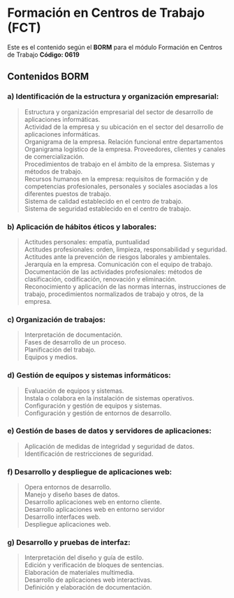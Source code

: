 # Formación en Centros de Trabajo (FCT) #

Este es el contenido según el __BORM__ para el módulo Formación en Centros de Trabajo __Código: 0619__

## Contenidos BORM ##

### a) Identificación de la estructura y organización empresarial: 
>Estructura y organización empresarial del sector de desarrollo de aplicaciones informáticas.<br>
Actividad de la empresa y su ubicación en el sector del desarrollo de aplicaciones informáticas.<br>
Organigrama de la empresa. Relación funcional entre departamentos<br>
Organigrama logístico de la empresa. Proveedores, clientes y canales de comercialización.<br>
Procedimientos de trabajo en el ámbito de la empresa. Sistemas y métodos de trabajo.<br>
Recursos humanos en la empresa: requisitos de formación y de competencias profesionales, personales y sociales asociadas a los diferentes puestos de trabajo.<br>
Sistema de calidad establecido en el centro de trabajo.<br>
Sistema de seguridad establecido en el centro de trabajo.<br>

### b) Aplicación de hábitos éticos y laborales:
>Actitudes personales: empatía, puntualidad<br>
Actitudes profesionales: orden, limpieza, responsabilidad y seguridad.<br>
Actitudes ante la prevención de riesgos laborales y ambientales.<br>
Jerarquía en la empresa. Comunicación con el equipo de trabajo.<br>
Documentación de las actividades profesionales: métodos de clasificación, codificación, renovación y eliminación.<br>
Reconocimiento y aplicación de las normas internas, instrucciones de trabajo, procedimientos normalizados de trabajo y otros, de la empresa.<br>

### c) Organización de trabajos:
>Interpretación de documentación.<br>
Fases de desarrollo de un proceso.<br>
Planificación del trabajo.<br>
Equipos y medios.<br>

### d) Gestión de equipos y sistemas informáticos:
>Evaluación de equipos y sistemas.<br>
Instala o colabora en la instalación de sistemas operativos.<br>
Configuración y gestión de equipos y sistemas.<br>
Configuración y gestión de entornos de desarrollo.<br>

### e) Gestión de bases de datos y servidores de aplicaciones:
>Aplicación de medidas de integridad y seguridad de datos.<br>
Identificación de restricciones de seguridad.<br>

### f) Desarrollo y despliegue de aplicaciones web: 
>Opera entornos de desarrollo.<br>
Manejo y diseño bases de datos.<br>
Desarrollo aplicaciones web en entorno cliente.<br>
Desarrollo aplicaciones web en entorno servidor<br>
Desarrollo interfaces web.<br>
Despliegue aplicaciones web.<br>

### g) Desarrollo y pruebas de interfaz:
>Interpretación del diseño y guía de estilo.<br>
Edición y verificación de bloques de sentencias.<br>
Elaboración de materiales multimedia.<br>
Desarrollo de aplicaciones web interactivas.<br>
Definición y elaboración de documentación. <br>
